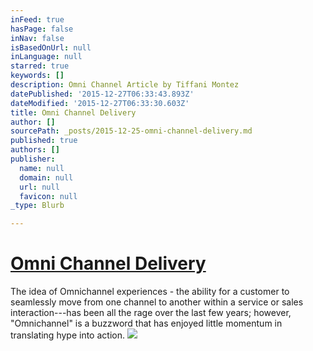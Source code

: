 ```yaml
---
inFeed: true
hasPage: false
inNav: false
isBasedOnUrl: null
inLanguage: null
starred: true
keywords: []
description: Omni Channel Article by Tiffani Montez
datePublished: '2015-12-27T06:33:43.893Z'
dateModified: '2015-12-27T06:33:30.603Z'
title: Omni Channel Delivery
author: []
sourcePath: _posts/2015-12-25-omni-channel-delivery.md
published: true
authors: []
publisher:
  name: null
  domain: null
  url: null
  favicon: null
_type: Blurb

---
```

# [Omni Channel Delivery][0]

The idea of Omnichannel experiences - the ability for a customer to seamlessly move from one channel to another within a service or sales interaction---has been all the rage over the last few years; however, "Omnichannel" is a buzzword that has enjoyed little momentum in translating hype into action.
![](https://the-grid-user-content.s3-us-west-2.amazonaws.com/22be322b-7a74-4a44-beb0-59c82c89b47f.png)

[0]: http://www.cues.org/article/view/id/Tech-time-members-use-multiple-channels